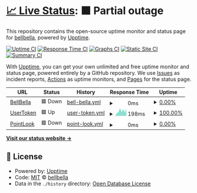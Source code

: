# [📈 Live Status](https://bellbella.github.io/uptime): <!--live status--> **🟧 Partial outage**

This repository contains the open-source uptime monitor and status page for [bellbella](https://bellbella.github.io/uptime), powered by [Upptime](https://github.com/upptime/upptime).

[![Uptime CI](https://github.com/bellbella/uptime/workflows/Uptime%20CI/badge.svg)](https://github.com/bellbella/uptime/actions?query=workflow%3A%22Uptime+CI%22)
[![Response Time CI](https://github.com/bellbella/uptime/workflows/Response%20Time%20CI/badge.svg)](https://github.com/bellbella/uptime/actions?query=workflow%3A%22Response+Time+CI%22)
[![Graphs CI](https://github.com/bellbella/uptime/workflows/Graphs%20CI/badge.svg)](https://github.com/bellbella/uptime/actions?query=workflow%3A%22Graphs+CI%22)
[![Static Site CI](https://github.com/bellbella/uptime/workflows/Static%20Site%20CI/badge.svg)](https://github.com/bellbella/uptime/actions?query=workflow%3A%22Static+Site+CI%22)
[![Summary CI](https://github.com/bellbella/uptime/workflows/Summary%20CI/badge.svg)](https://github.com/bellbella/uptime/actions?query=workflow%3A%22Summary+CI%22)

With [Upptime](https://upptime.js.org), you can get your own unlimited and free uptime monitor and status page, powered entirely by a GitHub repository. We use [Issues](https://github.com/bellbella/uptime/issues) as incident reports, [Actions](https://github.com/bellbella/uptime/actions) as uptime monitors, and [Pages](https://bellbella.github.io/uptime) for the status page.

<!--start: status pages-->
<!-- This summary is generated by Upptime (https://github.com/upptime/upptime) -->
<!-- Do not edit this manually, your changes will be overwritten -->
<!-- prettier-ignore -->
| URL | Status | History | Response Time | Uptime |
| --- | ------ | ------- | ------------- | ------ |
| <img alt="" src="https://icons.duckduckgo.com/ip3/www.bellbella.com.ico" height="13"> [BellBella](https://www.bellbella.com) | 🟥 Down | [bell-bella.yml](https://github.com/bellbella/uptime/commits/HEAD/history/bell-bella.yml) | <details><summary><img alt="Response time graph" src="./graphs/bell-bella/response-time-week.png" height="20"> 0ms</summary><br><a href="https://bellbella.github.io/uptime/history/bell-bella"><img alt="Response time 0" src="https://img.shields.io/endpoint?url=https%3A%2F%2Fraw.githubusercontent.com%2Fbellbella%2Fuptime%2FHEAD%2Fapi%2Fbell-bella%2Fresponse-time.json"></a><br><a href="https://bellbella.github.io/uptime/history/bell-bella"><img alt="24-hour response time 0" src="https://img.shields.io/endpoint?url=https%3A%2F%2Fraw.githubusercontent.com%2Fbellbella%2Fuptime%2FHEAD%2Fapi%2Fbell-bella%2Fresponse-time-day.json"></a><br><a href="https://bellbella.github.io/uptime/history/bell-bella"><img alt="7-day response time 0" src="https://img.shields.io/endpoint?url=https%3A%2F%2Fraw.githubusercontent.com%2Fbellbella%2Fuptime%2FHEAD%2Fapi%2Fbell-bella%2Fresponse-time-week.json"></a><br><a href="https://bellbella.github.io/uptime/history/bell-bella"><img alt="30-day response time 0" src="https://img.shields.io/endpoint?url=https%3A%2F%2Fraw.githubusercontent.com%2Fbellbella%2Fuptime%2FHEAD%2Fapi%2Fbell-bella%2Fresponse-time-month.json"></a><br><a href="https://bellbella.github.io/uptime/history/bell-bella"><img alt="1-year response time 0" src="https://img.shields.io/endpoint?url=https%3A%2F%2Fraw.githubusercontent.com%2Fbellbella%2Fuptime%2FHEAD%2Fapi%2Fbell-bella%2Fresponse-time-year.json"></a></details> | <details><summary><a href="https://bellbella.github.io/uptime/history/bell-bella">0.00%</a></summary><a href="https://bellbella.github.io/uptime/history/bell-bella"><img alt="All-time uptime 17.65%" src="https://img.shields.io/endpoint?url=https%3A%2F%2Fraw.githubusercontent.com%2Fbellbella%2Fuptime%2FHEAD%2Fapi%2Fbell-bella%2Fuptime.json"></a><br><a href="https://bellbella.github.io/uptime/history/bell-bella"><img alt="24-hour uptime 0.00%" src="https://img.shields.io/endpoint?url=https%3A%2F%2Fraw.githubusercontent.com%2Fbellbella%2Fuptime%2FHEAD%2Fapi%2Fbell-bella%2Fuptime-day.json"></a><br><a href="https://bellbella.github.io/uptime/history/bell-bella"><img alt="7-day uptime 0.00%" src="https://img.shields.io/endpoint?url=https%3A%2F%2Fraw.githubusercontent.com%2Fbellbella%2Fuptime%2FHEAD%2Fapi%2Fbell-bella%2Fuptime-week.json"></a><br><a href="https://bellbella.github.io/uptime/history/bell-bella"><img alt="30-day uptime 1.38%" src="https://img.shields.io/endpoint?url=https%3A%2F%2Fraw.githubusercontent.com%2Fbellbella%2Fuptime%2FHEAD%2Fapi%2Fbell-bella%2Fuptime-month.json"></a><br><a href="https://bellbella.github.io/uptime/history/bell-bella"><img alt="1-year uptime 0.00%" src="https://img.shields.io/endpoint?url=https%3A%2F%2Fraw.githubusercontent.com%2Fbellbella%2Fuptime%2FHEAD%2Fapi%2Fbell-bella%2Fuptime-year.json"></a></details>
| <img alt="" src="https://icons.duckduckgo.com/ip3/www.usertoken.com.ico" height="13"> [UserToken](https://www.usertoken.com) | 🟩 Up | [user-token.yml](https://github.com/bellbella/uptime/commits/HEAD/history/user-token.yml) | <details><summary><img alt="Response time graph" src="./graphs/user-token/response-time-week.png" height="20"> 198ms</summary><br><a href="https://bellbella.github.io/uptime/history/user-token"><img alt="Response time 181" src="https://img.shields.io/endpoint?url=https%3A%2F%2Fraw.githubusercontent.com%2Fbellbella%2Fuptime%2FHEAD%2Fapi%2Fuser-token%2Fresponse-time.json"></a><br><a href="https://bellbella.github.io/uptime/history/user-token"><img alt="24-hour response time 112" src="https://img.shields.io/endpoint?url=https%3A%2F%2Fraw.githubusercontent.com%2Fbellbella%2Fuptime%2FHEAD%2Fapi%2Fuser-token%2Fresponse-time-day.json"></a><br><a href="https://bellbella.github.io/uptime/history/user-token"><img alt="7-day response time 198" src="https://img.shields.io/endpoint?url=https%3A%2F%2Fraw.githubusercontent.com%2Fbellbella%2Fuptime%2FHEAD%2Fapi%2Fuser-token%2Fresponse-time-week.json"></a><br><a href="https://bellbella.github.io/uptime/history/user-token"><img alt="30-day response time 167" src="https://img.shields.io/endpoint?url=https%3A%2F%2Fraw.githubusercontent.com%2Fbellbella%2Fuptime%2FHEAD%2Fapi%2Fuser-token%2Fresponse-time-month.json"></a><br><a href="https://bellbella.github.io/uptime/history/user-token"><img alt="1-year response time 181" src="https://img.shields.io/endpoint?url=https%3A%2F%2Fraw.githubusercontent.com%2Fbellbella%2Fuptime%2FHEAD%2Fapi%2Fuser-token%2Fresponse-time-year.json"></a></details> | <details><summary><a href="https://bellbella.github.io/uptime/history/user-token">100.00%</a></summary><a href="https://bellbella.github.io/uptime/history/user-token"><img alt="All-time uptime 35.21%" src="https://img.shields.io/endpoint?url=https%3A%2F%2Fraw.githubusercontent.com%2Fbellbella%2Fuptime%2FHEAD%2Fapi%2Fuser-token%2Fuptime.json"></a><br><a href="https://bellbella.github.io/uptime/history/user-token"><img alt="24-hour uptime 100.00%" src="https://img.shields.io/endpoint?url=https%3A%2F%2Fraw.githubusercontent.com%2Fbellbella%2Fuptime%2FHEAD%2Fapi%2Fuser-token%2Fuptime-day.json"></a><br><a href="https://bellbella.github.io/uptime/history/user-token"><img alt="7-day uptime 100.00%" src="https://img.shields.io/endpoint?url=https%3A%2F%2Fraw.githubusercontent.com%2Fbellbella%2Fuptime%2FHEAD%2Fapi%2Fuser-token%2Fuptime-week.json"></a><br><a href="https://bellbella.github.io/uptime/history/user-token"><img alt="30-day uptime 100.00%" src="https://img.shields.io/endpoint?url=https%3A%2F%2Fraw.githubusercontent.com%2Fbellbella%2Fuptime%2FHEAD%2Fapi%2Fuser-token%2Fuptime-month.json"></a><br><a href="https://bellbella.github.io/uptime/history/user-token"><img alt="1-year uptime 66.94%" src="https://img.shields.io/endpoint?url=https%3A%2F%2Fraw.githubusercontent.com%2Fbellbella%2Fuptime%2FHEAD%2Fapi%2Fuser-token%2Fuptime-year.json"></a></details>
| <img alt="" src="https://icons.duckduckgo.com/ip3/www.pointlook.com.ico" height="13"> [PointLook](https://www.pointlook.com) | 🟥 Down | [point-look.yml](https://github.com/bellbella/uptime/commits/HEAD/history/point-look.yml) | <details><summary><img alt="Response time graph" src="./graphs/point-look/response-time-week.png" height="20"> 0ms</summary><br><a href="https://bellbella.github.io/uptime/history/point-look"><img alt="Response time 0" src="https://img.shields.io/endpoint?url=https%3A%2F%2Fraw.githubusercontent.com%2Fbellbella%2Fuptime%2FHEAD%2Fapi%2Fpoint-look%2Fresponse-time.json"></a><br><a href="https://bellbella.github.io/uptime/history/point-look"><img alt="24-hour response time 0" src="https://img.shields.io/endpoint?url=https%3A%2F%2Fraw.githubusercontent.com%2Fbellbella%2Fuptime%2FHEAD%2Fapi%2Fpoint-look%2Fresponse-time-day.json"></a><br><a href="https://bellbella.github.io/uptime/history/point-look"><img alt="7-day response time 0" src="https://img.shields.io/endpoint?url=https%3A%2F%2Fraw.githubusercontent.com%2Fbellbella%2Fuptime%2FHEAD%2Fapi%2Fpoint-look%2Fresponse-time-week.json"></a><br><a href="https://bellbella.github.io/uptime/history/point-look"><img alt="30-day response time 0" src="https://img.shields.io/endpoint?url=https%3A%2F%2Fraw.githubusercontent.com%2Fbellbella%2Fuptime%2FHEAD%2Fapi%2Fpoint-look%2Fresponse-time-month.json"></a><br><a href="https://bellbella.github.io/uptime/history/point-look"><img alt="1-year response time 0" src="https://img.shields.io/endpoint?url=https%3A%2F%2Fraw.githubusercontent.com%2Fbellbella%2Fuptime%2FHEAD%2Fapi%2Fpoint-look%2Fresponse-time-year.json"></a></details> | <details><summary><a href="https://bellbella.github.io/uptime/history/point-look">0.00%</a></summary><a href="https://bellbella.github.io/uptime/history/point-look"><img alt="All-time uptime 18.45%" src="https://img.shields.io/endpoint?url=https%3A%2F%2Fraw.githubusercontent.com%2Fbellbella%2Fuptime%2FHEAD%2Fapi%2Fpoint-look%2Fuptime.json"></a><br><a href="https://bellbella.github.io/uptime/history/point-look"><img alt="24-hour uptime 0.00%" src="https://img.shields.io/endpoint?url=https%3A%2F%2Fraw.githubusercontent.com%2Fbellbella%2Fuptime%2FHEAD%2Fapi%2Fpoint-look%2Fuptime-day.json"></a><br><a href="https://bellbella.github.io/uptime/history/point-look"><img alt="7-day uptime 0.00%" src="https://img.shields.io/endpoint?url=https%3A%2F%2Fraw.githubusercontent.com%2Fbellbella%2Fuptime%2FHEAD%2Fapi%2Fpoint-look%2Fuptime-week.json"></a><br><a href="https://bellbella.github.io/uptime/history/point-look"><img alt="30-day uptime 1.38%" src="https://img.shields.io/endpoint?url=https%3A%2F%2Fraw.githubusercontent.com%2Fbellbella%2Fuptime%2FHEAD%2Fapi%2Fpoint-look%2Fuptime-month.json"></a><br><a href="https://bellbella.github.io/uptime/history/point-look"><img alt="1-year uptime 0.00%" src="https://img.shields.io/endpoint?url=https%3A%2F%2Fraw.githubusercontent.com%2Fbellbella%2Fuptime%2FHEAD%2Fapi%2Fpoint-look%2Fuptime-year.json"></a></details>

<!--end: status pages-->

[**Visit our status website →**](https://bellbella.github.io/uptime)

## 📄 License

- Powered by: [Upptime](https://github.com/upptime/upptime)
- Code: [MIT](./LICENSE) © [bellbella](https://bellbella.github.io/uptime)
- Data in the `./history` directory: [Open Database License](https://opendatacommons.org/licenses/odbl/1-0/)
